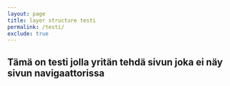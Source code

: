 ```yaml
---
layout: page
title: layer structure testi
permalink: /testi/
exclude: true
---
```


## Tämä on testi jolla yritän tehdä sivun joka ei näy sivun navigaattorissa